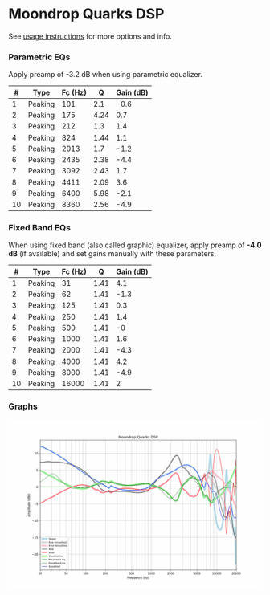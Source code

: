 # Moondrop Quarks DSP
See [usage instructions](https://github.com/jaakkopasanen/AutoEq#usage) for more options and info.

### Parametric EQs
Apply preamp of -3.2 dB when using parametric equalizer.

|   # | Type    |   Fc (Hz) |    Q |   Gain (dB) |
|-----|---------|-----------|------|-------------|
|   1 | Peaking |       101 | 2.1  |        -0.6 |
|   2 | Peaking |       175 | 4.24 |         0.7 |
|   3 | Peaking |       212 | 1.3  |         1.4 |
|   4 | Peaking |       824 | 1.44 |         1.1 |
|   5 | Peaking |      2013 | 1.7  |        -1.2 |
|   6 | Peaking |      2435 | 2.38 |        -4.4 |
|   7 | Peaking |      3092 | 2.43 |         1.7 |
|   8 | Peaking |      4411 | 2.09 |         3.6 |
|   9 | Peaking |      6400 | 5.98 |        -2.1 |
|  10 | Peaking |      8360 | 2.56 |        -4.9 |

### Fixed Band EQs
When using fixed band (also called graphic) equalizer, apply preamp of **-4.0 dB** (if available) and set gains manually with these parameters.

|   # | Type    |   Fc (Hz) |    Q |   Gain (dB) |
|-----|---------|-----------|------|-------------|
|   1 | Peaking |        31 | 1.41 |         4.1 |
|   2 | Peaking |        62 | 1.41 |        -1.3 |
|   3 | Peaking |       125 | 1.41 |         0.3 |
|   4 | Peaking |       250 | 1.41 |         1.4 |
|   5 | Peaking |       500 | 1.41 |        -0   |
|   6 | Peaking |      1000 | 1.41 |         1.6 |
|   7 | Peaking |      2000 | 1.41 |        -4.3 |
|   8 | Peaking |      4000 | 1.41 |         4.2 |
|   9 | Peaking |      8000 | 1.41 |        -4.9 |
|  10 | Peaking |     16000 | 1.41 |         2   |

### Graphs
![](./Moondrop%20Quarks%20DSP.png)
